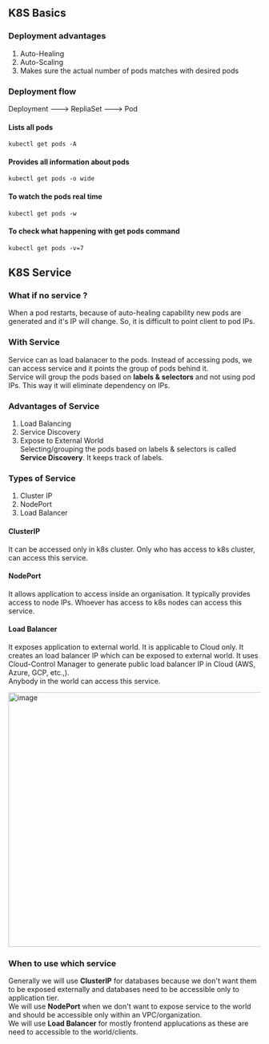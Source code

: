 ## K8S Basics
### Deployment advantages
1. Auto-Healing
2. Auto-Scaling
3. Makes sure the actual number of pods matches with desired pods

### Deployment flow
Deployment ---> RepliaSet ---> Pod

#### Lists all pods
```
kubectl get pods -A
```
#### Provides all information about pods
```
kubectl get pods -o wide
```
#### To watch the pods real time
```
kubectl get pods -w
```
#### To check what happening with get pods command
```
kubectl get pods -v=7
```
## K8S Service
### What if no service ?
When a pod restarts, because of auto-healing capability new pods are generated and it's IP will change. So, it is difficult to point client to pod IPs. 
### With Service
Service can as load balanacer to the pods. Instead of accessing pods, we can access service and it points the group of pods behind it.\
Service will group the pods based on **labels & selectors** and not using pod IPs. This way it will eliminate dependency on IPs.
### Advantages of Service
1. Load Balancing
2. Service Discovery
3. Expose to External World  
Selecting/grouping the pods based on labels & selectors is called **Service Discovery**. It keeps track of labels.
### Types of Service
1. Cluster IP
2. NodePort
3. Load Balancer
#### ClusterIP
It can be accessed only in k8s cluster. Only who has access to k8s cluster, can access this service.
#### NodePort
It allows application to access inside an organisation. It typically provides access to node IPs. Whoever has access to k8s nodes can access this service.
#### Load Balancer
It exposes application to external world. It is applicable to Cloud only. It creates an load balancer IP which can be exposed to external world. It uses Cloud-Control Manager to generate public load balancer IP in Cloud (AWS, Azure, GCP, etc.,).\
Anybody in the world can access this service.

<img width="508" alt="image" src="https://github.com/user-attachments/assets/a5787b51-1f41-4f6a-9e38-9bb1bdba3447" />


### When to use which service
Generally we will use **ClusterIP** for databases because we don't want them to be exposed externally and databases need to be accessible only to application tier.\
We will use **NodePort** when we don't want to expose service to the world and should be accessible only within an VPC/organization.\
We will use **Load Balancer** for mostly frontend applucations as these are need to accessible to the world/clients.
